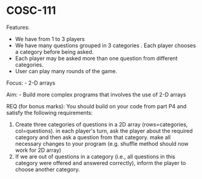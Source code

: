 # COSC-111

 Features:
  - We have from 1 to 3 players
  - We have many questions grouped in 3 categories . Each player chooses a category before being asked. 
  - Each player may be asked more than one question from different categories. 
  - User can play many rounds of the game. 
 
 Focus: 
 	- 2-D arrays 
 
 Aim:
 	- Build more complex programs that involves the use of 2-D arrays

 REQ (for bonus marks):
 You should build on your code from part P4 and satisfy the following requirements:
   1.  Create three categories of questions in a 2D array (rows=categories, col=questions). 
        in each player's turn, ask the player about the required category and then ask a question from that category.
        make all necessary changes to your program (e.g. shuffle method should now work for 2D array)
   2.  If we are out of questions in a category (i.e., all questions in this category were offered and answered correctly), inform the player to choose another category.  
